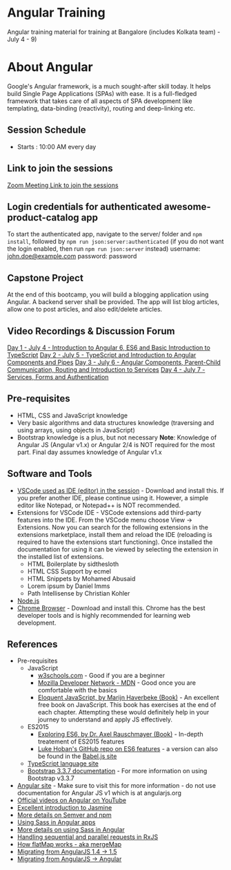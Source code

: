 # Angular Training
Angular training material for training at Bangalore (includes Kolkata team) - July 4 - 9)

# About Angular
Google's Angular framework, is a much sought-after skill today. It helps build Single Page Applications 
(SPAs) with ease. It is a full-fledged framework that takes care of all aspects of SPA development like templating, data-binding (reactivity), routing and deep-linking etc.

## Session Schedule
- Starts : 10:00 AM every day

## Link to join the sessions
[Zoom Meeting Link to join the sessions](https://zoom.us/j/621546378)

## Login credentials for authenticated awesome-product-catalog app
To start the authenticated app, navigate to the server/ folder and ```npm install```, followed by ```npm run json:server:authenticated``` (if you do not want the login enabled, then run ```npm run json:server``` instead)
username: john.doe@example.com
password: password

## Capstone Project
At the end of this bootcamp, you will build a blogging application using Angular. A backend server shall be provided. The app will list blog articles, allow one to post articles, and also edit/delete articles.

## Video Recordings &amp; Discussion Forum
[Day 1 - July 4 - Introduction to Angular 6, ES6 and Basic Introduction to TypeScript](https://s3.amazonaws.com/corporate-trainings/eRevMax/angular-july-4-9-2018/july-4-2018.mp4)
[Day 2 - July 5 - TypeScript and Introduction to Angular Components and Pipes](https://s3.amazonaws.com/corporate-trainings/eRevMax/angular-july-4-9-2018/july-5-2018.mp4)
[Day 3 - July 6 - Angular Components, Parent-Child Communication, Routing and Introduction to Services](https://s3.amazonaws.com/corporate-trainings/eRevMax/angular-july-4-9-2018/july-6-2018.mp4)
[Day 4 - July 7 - Services, Forms and Authentication](https://s3.amazonaws.com/corporate-trainings/eRevMax/angular-july-4-9-2018/july-7-2018.mp4)

## Pre-requisites
- HTML, CSS and JavaScript knowledge
- Very basic algorithms and data structures knowledge (traversing and using arrays, using objects in JavaScript)
- Bootstrap knowledge is a plus, but not necessary
__Note__: Knowledge of Angular JS (Angular v1.x) or Angular 2/4 is NOT required for the most part. Final day assumes knowledge of Angular v1.x

## Software and Tools
- [VSCode used as IDE (editor) in the session](https://code.visualstudio.com/) - Download and install this. If you prefer another IDE, please continue using it. However, a simple editor like Notepad, or Notepad++ is NOT recommended.
- Extensions for VSCode IDE - VSCode extensions add third-party features into the IDE. From the VSCode menu choose View -> Extensions. Now you can search for the following extensions in the extensions marketplace, install them and reload the IDE (reloading is required to have the extensions start functioning). Once installed the documentation for using it can be viewed by selecting the extension in the installed list of extensions.
    - HTML Boilerplate by sidthesloth
    - HTML CSS Support by ecmel
    - HTML Snippets by Mohamed Abusaid
    - Lorem ipsum by Daniel Imms
    - Path Intellisense by Christian Kohler
- [Node.js](https://nodejs.org)
- [Chrome Browser](https://www.google.com/chrome/browser/desktop/index.html) - Download and install this. Chrome has the best developer tools and is highly recommended for learning web development.

## References
- Pre-requisites
    - JavaScript
        - [w3schools.com](https://www.w3schools.com/) - Good if you are a beginner
        - [Mozilla Developer Network - MDN](https://developer.mozilla.org/en-US/) - Good once you are comfortable with the basics
        - [Eloquent JavaScript, by Marijn Haverbeke (Book)](http://eloquentjavascript.net/) - An excellent free book on JavaScript. This book has exercises at the end of each chapter. Attempting these would definitely help in your journey to understand and apply JS effectively.
    - ES2015
        - [Exploring ES6, by Dr. Axel Rauschmayer (Book)](http://exploringjs.com/es6/) - In-depth treatement of ES2015 features
        - [Luke Hoban's GitHub repo on ES6 features](https://github.com/lukehoban/es6features#readme) - a version can also be found in the [Babel.js site](https://babeljs.io/learn-es2015/#ecmascript-2015-features-modules)
    - [TypeScript language site](https://www.typescriptlang.org/)
    - [Bootstrap 3.3.7 documentation](http://getbootstrap.com/docs/3.3/) - For more information on using Bootstrap v3.3.7
- [Angular site](https://angular.io/) - Make sure to visit this for more information - do not use documentation for Angular JS v1 which is at angularjs.org
- [Official videos on Angular on YouTube](https://www.youtube.com/user/angularjs/videos)
- [Excellent introduction to Jasmine](https://jasmine.github.io/2.4/introduction.html)
- [More details on Semver and npm](https://docs.npmjs.com/misc/semver)
- [Using Sass in Angular apps](https://stackoverflow.com/questions/36220256/angular-cli-sass-options)
- [More details on using Sass in Angular](https://scotch.io/tutorials/using-sass-with-the-angular-cli)
- [Handling sequential and parallel requests in RxJS](https://coryrylan.com/blog/angular-multiple-http-requests-with-rxjs)
- [How flatMap works - aka mergeMap](https://blog.thoughtram.io/rx/2016/08/01/exploring-rx-operators-flatmap.html)
- [Migrating from AngularJS 1.4 -> 1.5](https://code.angularjs.org/1.5.11/docs/guide/migration#migrating-from-1-4-to-1-5)
- [Migrating from AngularJS -> Angular](https://angular.io/guide/upgrade)

